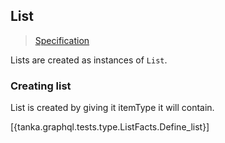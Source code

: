 ## List

> [Specification](https://facebook.github.io/graphql/June2018/#sec-Type-System.List)

Lists are created as instances of `List`. 


### Creating list

List is created by giving it itemType it will contain.

[{tanka.graphql.tests.type.ListFacts.Define_list}]